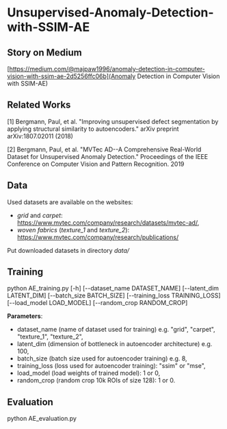 # Unsupervised-Anomaly-Detection-with-SSIM-AE

## Story on Medium

[https://medium.com/@majpaw1996/anomaly-detection-in-computer-vision-with-ssim-ae-2d5256ffc06b](Anomaly Detection in Computer Vision with SSIM-AE)

## Related Works

[1] Bergmann, Paul, et al. "Improving unsupervised defect segmentation by applying structural similarity to autoencoders." arXiv preprint arXiv:1807.02011 (2018)

[2] Bergmann, Paul, et al. "MVTec AD--A Comprehensive Real-World Dataset for Unsupervised Anomaly Detection." Proceedings of the IEEE Conference on Computer Vision and Pattern Recognition. 2019

## Data

Used datasets are available on the websites:
- *grid* and *carpet*: https://www.mvtec.com/company/research/datasets/mvtec-ad/,
- *woven fabrics* (*texture_1* and *texture_2*): https://www.mvtec.com/company/research/publications/

Put downloaded datasets in directory *data/*

## Training

python AE_training.py 
[-h] [--dataset_name DATASET_NAME] [--latent_dim LATENT_DIM]
[--batch_size BATCH_SIZE] [--training_loss TRAINING_LOSS]
[--load_model LOAD_MODEL] [--random_crop RANDOM_CROP]

**Parameters**:
- dataset_name (name of dataset used for training) e.g. "grid", "carpet", "texture_1", "texture_2",
- latent_dim (dimension of bottleneck in autoencoder architecture) e.g. 100,
- batch_size (batch size used for autoencoder training) e.g. 8,
- training_loss (loss used for autoencoder training): "ssim" or "mse",
- load_model (load weights of trained model): 1 or 0,
- random_crop (random crop 10k ROIs of size 128): 1 or 0.

## Evaluation

python AE_evaluation.py
